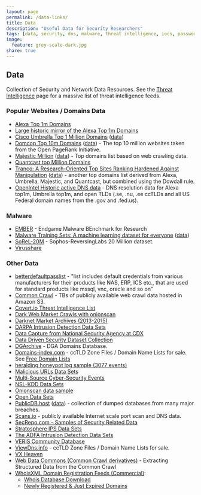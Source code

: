 ```yaml
---
layout: page
permalink: /data-links/
title: Data
description: "Useful Data for Security Researchers"
tags: [data, security, dns, malware, threat intelligence, iocs, passwords]
image:
  feature: grey-scale-dark.jpg
share: true
---
```


## Data

Collection of Security and Network Data Resources.  See the [Threat Intelligence](/threat-intelligence/) page for a massive list of threat intelligence feeds.

### Popular Websites / Domains Data

* [Alexa Top 1m Domains](http://s3.amazonaws.com/alexa-static/top-1m.csv.zip)
* [Large historic mirror of the Alexa Top 1m Domains](https://web.archive.org/web/*/http://s3.amazonaws.com/alexa-static/top-1m.csv.zip)
* [Cisco Umbrella Top 1 Million Domains](https://blog.opendns.com/2016/12/14/cisco-umbrella-1-million/) ([data](http://s3-us-west-1.amazonaws.com/umbrella-static/top-1m.csv.zip))
* [Domcop Top 10m Domains](https://www.domcop.com/top-10-million-websites) ([data](https://www.domcop.com/files/top/top10milliondomains.csv.zip)) - The top 10 million websites taken from the Open PageRank Initiative.
* [Majestic Million](https://majestic.com/reports/majestic-million) ([data](http://downloads.majestic.com/majestic_million.csv)) - Top domains list based on web crawling data.
* [Quantcast top Million Domains](https://ak.quantcast.com/quantcast-top-sites.zip)
* [Tranco: A Research-Oriented Top Sites Ranking Hardened Against Manipulation](https://tranco-list.eu/) ([data](https://tranco-list.eu/top-1m.csv.zip)) - another top domains list derived from Alexa, Umbrella, Majestic, and Quantcast, but combined using the Dowdall rule.
* [OpenIntel Historic active DNS data](https://data.openintel.nl/data/) - DNS resolution data for Alexa top1m, Umbrella top1m, and open TLDs (.se, .nu, .ee ccTLDs and all US Federal domain names from the .gov and .fed.us).

### Malware

* [EMBER](https://github.com/elastic/ember) - Endgame Malware BEnchmark for Research
* [Malware Training Sets: A machine learning dataset for everyone](http://marcoramilli.blogspot.cz/2016/12/malware-training-sets-machine-learning.html) ([data](https://github.com/marcoramilli/MalwareTrainingSets))
* [SoReL-20M](https://github.com/sophos-ai/SOREL-20M) - Sophos-ReversingLabs 20 Million dataset.
* [Virusshare](https://virusshare.com/)

### Other Data

* [betterdefaultpasslist](https://github.com/govolution/betterdefaultpasslist) - "list includes default credentials from various manufacturers for their products like NAS, ERP, ICS etc., that are used for standard products like mssql, vnc, oracle and so on"
* [Common Crawl](http://commoncrawl.org/) - TBs of publicly available web crawl data hosted in Amazon S3.
* [Covert.io Threat Intelligence List](/threat-intelligence/)
* [Dark Web Market Crawls with onionscan](https://polecat.mascherari.press/onionscan/dark-web-data-dumps)
* [Darknet Market Archives (2013-2015)](https://www.gwern.net/Black-market%20archives)
* [DARPA Intrusion Detection Data Sets](https://www.ll.mit.edu/ideval/data/)
* [Data Capture from National Security Agency at CDX](http://www.westpoint.edu/crc/SitePages/DataSets.aspx)
* [Data Driven Security Dataset Collection](http://datadrivensecurity.info/blog/pages/dds-dataset-collection.html)
* [DGArchive](https://dgarchive.caad.fkie.fraunhofer.de/site/) - DGA Domains Database.
* [Domains-index.com](https://domains-index.com/) - ccTLD Zone Files / Domain Name Lists for sale.  See [Free Domain Lists](https://domains-index.com/downloads/category/free/)
* [heralding honeypot log sample (3077 events)](/data/heralding_activity.log.gz)
* [Malicious URLs Data Sets](http://sysnet.ucsd.edu/projects/url/)
* [Multi-Source Cyber-Security Events](http://csr.lanl.gov/data/cyber1/)
* [NSL-KDD Data Sets](https://github.com/defcom17/NSL_KDD)
* [Onionscan data sample](https://github.com/automatingosint/osint_public/tree/master/onionrunner)
* [Open Data Sets](http://csr.lanl.gov/data/)
* [PublicDB.host](https://publicdb.host/index.php) ([data](https://cdn.publicdb.host/)) - collection of dumped databases from many major breaches.
* [Scans.io](https://scans.io/) - publicly available Internet scale port scan and DNS data.
* [SecRepo.com - Samples of Security Related Data](http://www.secrepo.com/)
* [Stratosphere IPS Data Sets](https://stratosphereips.org/category/dataset.html)
* [The ADFA Intrusion Detection Data Sets](https://www.unsw.adfa.edu.au/australian-centre-for-cyber-security/cybersecurity/ADFA-IDS-Datasets/)
* [VERIS Community Database](https://github.com/vz-risk/VCDB)
* [ViewDns.info](http://viewdns.info/data/) - ccTLD Zone Files / Domain Name Lists for sale.
* [VX Heaven](http://vxheaven.org/faq.php)
* [Web Data Commons (Common Crawl derivatives)](http://webdatacommons.org/) - Extracting Structured Data from the Common Crawl
* [WhoisXML Domain Registration Feeds (Commercial)](https://www.whoisxmlapi.com):
    * [Whois Database Download](https://www.whoisxmlapi.com/whois-database-download.php)
    * [Newly Registered & Just Expired Domains](https://www.whoisxmlapi.com/newly-registered-domains.php)
